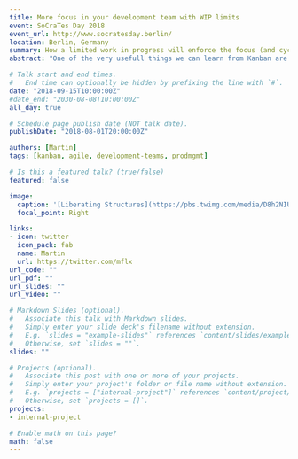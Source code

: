 ```yaml
---
title: More focus in your development team with WIP limits
event: SoCraTes Day 2018
event_url: http://www.socratesday.berlin/
location: Berlin, Germany
summary: How a limited work in progress will enforce the focus (and cycle time).
abstract: "One of the very usefull things we can learn from Kanban are WIP Limits. We'll look at some typical team boards and discuss, how a WIP Limit can help your team to focus and improve performance."

# Talk start and end times.
#   End time can optionally be hidden by prefixing the line with `#`.
date: "2018-09-15T10:00:00Z"
#date_end: "2030-08-08T10:00:00Z"
all_day: true

# Schedule page publish date (NOT talk date).
publishDate: "2018-08-01T20:00:00Z"

authors: [Martin]
tags: [kanban, agile, development-teams, prodmgmt]

# Is this a featured talk? (true/false)
featured: false

image:
  caption: '[Liberating Structures](https://pbs.twimg.com/media/D8h2NIUW4AAXmMY.jpg)'
  focal_point: Right

links:
- icon: twitter
  icon_pack: fab
  name: Martin
  url: https://twitter.com/mflx
url_code: ""
url_pdf: ""
url_slides: ""
url_video: ""

# Markdown Slides (optional).
#   Associate this talk with Markdown slides.
#   Simply enter your slide deck's filename without extension.
#   E.g. `slides = "example-slides"` references `content/slides/example-slides.md`.
#   Otherwise, set `slides = ""`.
slides: ""

# Projects (optional).
#   Associate this post with one or more of your projects.
#   Simply enter your project's folder or file name without extension.
#   E.g. `projects = ["internal-project"]` references `content/project/deep-learning/index.md`.
#   Otherwise, set `projects = []`.
projects:
- internal-project

# Enable math on this page?
math: false
---
```



